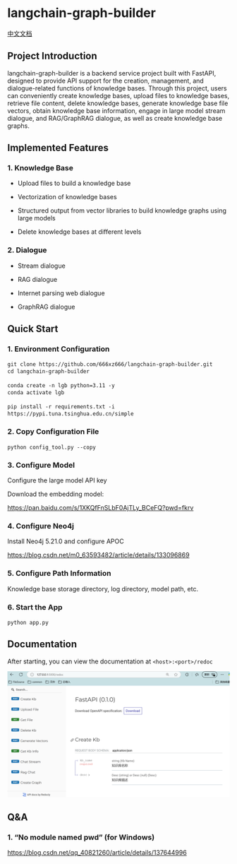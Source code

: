 # langchain-graph-builder

[中文文档](./README.md)

## Project Introduction

langchain-graph-builder is a backend service project built with FastAPI, designed to provide API support for the creation, management, and dialogue-related functions of knowledge bases. Through this project, users can conveniently create knowledge bases, upload files to knowledge bases, retrieve file content, delete knowledge bases, generate knowledge base file vectors, obtain knowledge base information, engage in large model stream dialogue, and RAG/GraphRAG dialogue, as well as create knowledge base graphs.

## Implemented Features

### 1. Knowledge Base

- Upload files to build a knowledge base

- Vectorization of knowledge bases

- Structured output from vector libraries to build knowledge graphs using large models
- Delete knowledge bases at different levels

### 2. Dialogue

- Stream dialogue

- RAG dialogue

- Internet parsing web dialogue

- GraphRAG dialogue

## Quick Start

### 1. Environment Configuration

```shell
git clone https://github.com/666xz666/langchain-graph-builder.git 
cd langchain-graph-builder

conda create -n lgb python=3.11 -y
conda activate lgb

pip install -r requirements.txt -i https://pypi.tuna.tsinghua.edu.cn/simple 
```

### 2. Copy Configuration File

```shell
python config_tool.py --copy
```

### 3. Configure Model

Configure the large model API key

Download the embedding model:

https://pan.baidu.com/s/1XKQfFnSLbF0AjTLy_BCeFQ?pwd=fkrv  

### 4. Configure Neo4j

Install Neo4j 5.21.0 and configure APOC

https://blog.csdn.net/m0_63593482/article/details/133096869 

### 5. Configure Path Information

Knowledge base storage directory, log directory, model path, etc.

### 6. Start the App

```shell
python app.py
```

## Documentation

After starting, you can view the documentation at `<host>:<port>/redoc`

![fa48a08dea405ac3d0b043960cb1102](./assets/fa48a08dea405ac3d0b043960cb1102.png)

## Q&A

### 1. “No module named pwd” (for Windows)

https://blog.csdn.net/qq_40821260/article/details/137644996
